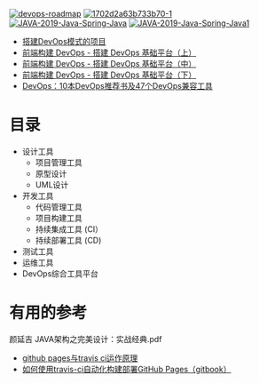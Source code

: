<a href="https://ibb.co/5vr0hBR"><img src="https://i.ibb.co/pZf7jJL/devops-roadmap.png" alt="devops-roadmap" border="0"></a>
<a href="https://ibb.co/jT3db95"><img src="https://i.ibb.co/MsPbZyh/1702d2a63b733b70-1.webp" alt="1702d2a63b733b70-1" border="0"></a>
<a href="https://ibb.co/LPN6g4h"><img src="https://i.ibb.co/dcm6pnJ/JAVA-2019-Java-Spring-Java.png" alt="JAVA-2019-Java-Spring-Java" border="0"></a>
<a href="https://ibb.co/Vx8g66x"><img src="https://i.ibb.co/1MxrccM/JAVA-2019-Java-Spring-Java1.png" alt="JAVA-2019-Java-Spring-Java1" border="0"></a>



* [搭建DevOps模式的项目](https://juejin.cn/post/6844904062081564679)
* [前端构建 DevOps - 搭建 DevOps 基础平台（上）](https://www.jianshu.com/p/2ed8c808b654)
* [前端构建 DevOps - 搭建 DevOps 基础平台（中）](https://www.jianshu.com/p/f7bb0262794b)
* [前端构建 DevOps - 搭建 DevOps 基础平台（下）](https://www.jianshu.com/p/2c7e09fd52de)
* [DevOps：10本DevOps推荐书及47个DevOps兼容工具](https://www.jianshu.com/p/60f397b9f242)  
 
 # 目录
 
 * 设计工具
   * 项目管理工具
   * 原型设计
   * UML设计  
 * 开发工具
   * 代码管理工具 
   * 项目构建工具
   * 持续集成工具 (CI）
   * 持续部署工具 (CD)
 * 测试工具
 * 运维工具
 * DevOps综合工具平台



# 有用的参考
 颜延吉 JAVA架构之完美设计：实战经典.pdf
* [github pages与travis ci运作原理](https://www.cnblogs.com/zhangnan35/p/10830010.html)
* [如何使用travis-ci自动化构建部署GitHub Pages（gitbook）](https://blog.csdn.net/hanyajun0123/article/details/89533000)
